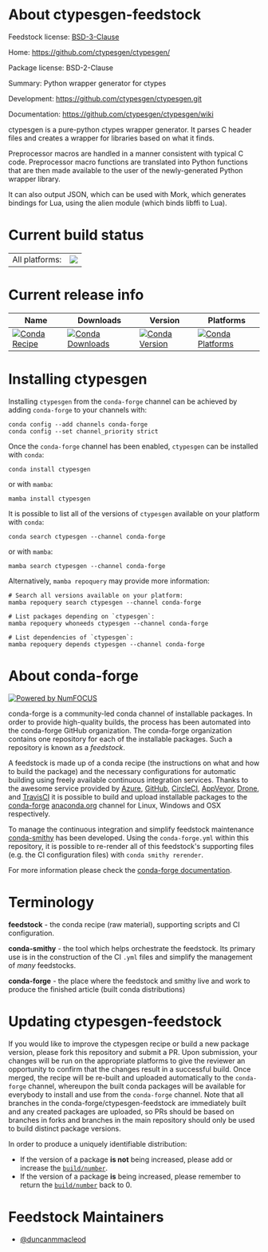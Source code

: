 About ctypesgen-feedstock
=========================

Feedstock license: [BSD-3-Clause](https://github.com/conda-forge/ctypesgen-feedstock/blob/main/LICENSE.txt)

Home: https://github.com/ctypesgen/ctypesgen/

Package license: BSD-2-Clause

Summary: Python wrapper generator for ctypes

Development: https://github.com/ctypesgen/ctypesgen.git

Documentation: https://github.com/ctypesgen/ctypesgen/wiki

ctypesgen is a pure-python ctypes wrapper generator.
It parses C header files and creates a wrapper for libraries based on what it finds.

Preprocessor macros are handled in a manner consistent with typical C code.
Preprocessor macro functions are translated into Python functions that are then made available to the user of the newly-generated Python wrapper library.

It can also output JSON, which can be used with Mork, which generates bindings for Lua, using the alien module (which binds libffi to Lua).


Current build status
====================


<table><tr><td>All platforms:</td>
    <td>
      <a href="https://dev.azure.com/conda-forge/feedstock-builds/_build/latest?definitionId=12457&branchName=main">
        <img src="https://dev.azure.com/conda-forge/feedstock-builds/_apis/build/status/ctypesgen-feedstock?branchName=main">
      </a>
    </td>
  </tr>
</table>

Current release info
====================

| Name | Downloads | Version | Platforms |
| --- | --- | --- | --- |
| [![Conda Recipe](https://img.shields.io/badge/recipe-ctypesgen-green.svg)](https://anaconda.org/conda-forge/ctypesgen) | [![Conda Downloads](https://img.shields.io/conda/dn/conda-forge/ctypesgen.svg)](https://anaconda.org/conda-forge/ctypesgen) | [![Conda Version](https://img.shields.io/conda/vn/conda-forge/ctypesgen.svg)](https://anaconda.org/conda-forge/ctypesgen) | [![Conda Platforms](https://img.shields.io/conda/pn/conda-forge/ctypesgen.svg)](https://anaconda.org/conda-forge/ctypesgen) |

Installing ctypesgen
====================

Installing `ctypesgen` from the `conda-forge` channel can be achieved by adding `conda-forge` to your channels with:

```
conda config --add channels conda-forge
conda config --set channel_priority strict
```

Once the `conda-forge` channel has been enabled, `ctypesgen` can be installed with `conda`:

```
conda install ctypesgen
```

or with `mamba`:

```
mamba install ctypesgen
```

It is possible to list all of the versions of `ctypesgen` available on your platform with `conda`:

```
conda search ctypesgen --channel conda-forge
```

or with `mamba`:

```
mamba search ctypesgen --channel conda-forge
```

Alternatively, `mamba repoquery` may provide more information:

```
# Search all versions available on your platform:
mamba repoquery search ctypesgen --channel conda-forge

# List packages depending on `ctypesgen`:
mamba repoquery whoneeds ctypesgen --channel conda-forge

# List dependencies of `ctypesgen`:
mamba repoquery depends ctypesgen --channel conda-forge
```


About conda-forge
=================

[![Powered by
NumFOCUS](https://img.shields.io/badge/powered%20by-NumFOCUS-orange.svg?style=flat&colorA=E1523D&colorB=007D8A)](https://numfocus.org)

conda-forge is a community-led conda channel of installable packages.
In order to provide high-quality builds, the process has been automated into the
conda-forge GitHub organization. The conda-forge organization contains one repository
for each of the installable packages. Such a repository is known as a *feedstock*.

A feedstock is made up of a conda recipe (the instructions on what and how to build
the package) and the necessary configurations for automatic building using freely
available continuous integration services. Thanks to the awesome service provided by
[Azure](https://azure.microsoft.com/en-us/services/devops/), [GitHub](https://github.com/),
[CircleCI](https://circleci.com/), [AppVeyor](https://www.appveyor.com/),
[Drone](https://cloud.drone.io/welcome), and [TravisCI](https://travis-ci.com/)
it is possible to build and upload installable packages to the
[conda-forge](https://anaconda.org/conda-forge) [anaconda.org](https://anaconda.org/)
channel for Linux, Windows and OSX respectively.

To manage the continuous integration and simplify feedstock maintenance
[conda-smithy](https://github.com/conda-forge/conda-smithy) has been developed.
Using the ``conda-forge.yml`` within this repository, it is possible to re-render all of
this feedstock's supporting files (e.g. the CI configuration files) with ``conda smithy rerender``.

For more information please check the [conda-forge documentation](https://conda-forge.org/docs/).

Terminology
===========

**feedstock** - the conda recipe (raw material), supporting scripts and CI configuration.

**conda-smithy** - the tool which helps orchestrate the feedstock.
                   Its primary use is in the construction of the CI ``.yml`` files
                   and simplify the management of *many* feedstocks.

**conda-forge** - the place where the feedstock and smithy live and work to
                  produce the finished article (built conda distributions)


Updating ctypesgen-feedstock
============================

If you would like to improve the ctypesgen recipe or build a new
package version, please fork this repository and submit a PR. Upon submission,
your changes will be run on the appropriate platforms to give the reviewer an
opportunity to confirm that the changes result in a successful build. Once
merged, the recipe will be re-built and uploaded automatically to the
`conda-forge` channel, whereupon the built conda packages will be available for
everybody to install and use from the `conda-forge` channel.
Note that all branches in the conda-forge/ctypesgen-feedstock are
immediately built and any created packages are uploaded, so PRs should be based
on branches in forks and branches in the main repository should only be used to
build distinct package versions.

In order to produce a uniquely identifiable distribution:
 * If the version of a package **is not** being increased, please add or increase
   the [``build/number``](https://docs.conda.io/projects/conda-build/en/latest/resources/define-metadata.html#build-number-and-string).
 * If the version of a package **is** being increased, please remember to return
   the [``build/number``](https://docs.conda.io/projects/conda-build/en/latest/resources/define-metadata.html#build-number-and-string)
   back to 0.

Feedstock Maintainers
=====================

* [@duncanmmacleod](https://github.com/duncanmmacleod/)

